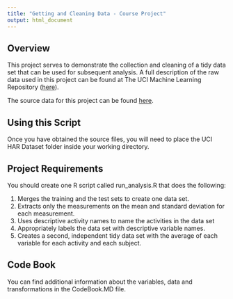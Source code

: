 ```yaml
---
title: "Getting and Cleaning Data - Course Project"
output: html_document
---
```


Overview
--
This project serves to demonstrate the collection and cleaning of a tidy data set that can be used for subsequent analysis. A full description of the raw data used in this project can be found at The UCI Machine Learning Repository ([here](http://archive.ics.uci.edu/ml/datasets/Human+Activity+Recognition+Using+Smartphones)).

The source data for this project can be found [here](https://d396qusza40orc.cloudfront.net/getdata%2Fprojectfiles%2FUCI%20HAR%20Dataset.zip).

Using this Script
--
Once you have obtained the source files, you will need to place the UCI HAR Dataset folder inside your working directory.

Project Requirements
--

You should create one R script called run_analysis.R that does the following:

1. Merges the training and the test sets to create one data set.
1. Extracts only the measurements on the mean and standard deviation for each measurement. 
1. Uses descriptive activity names to name the activities in the data set
1. Appropriately labels the data set with descriptive variable names. 
1. Creates a second, independent tidy data set with the average of each variable for each activity and each subject. 

Code Book
--
You can find additional information about the variables, data and transformations in the CodeBook.MD file.
